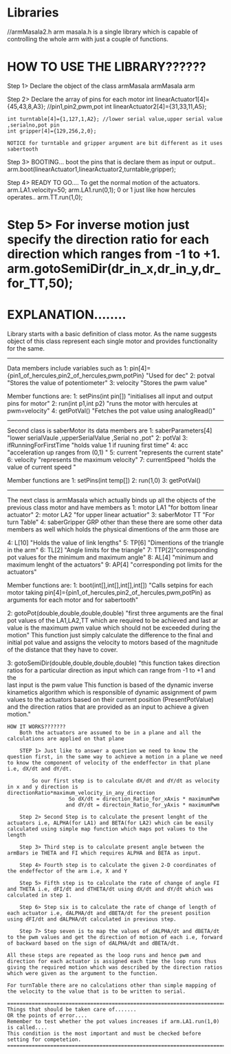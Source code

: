 # Libraries
//armMasala2.h 
arm masala.h is a single library which is capable of controlling the whole arm with just a couple of functions.

HOW TO USE THE LIBRARY??????
=============================================================================
Step 1> Declare the object of the class armMasala
	armMasala arm

Step 2> Declare the array of pins for each motor
    int linearActuator1[4]={45,43,8,A3};  //pin1,pin2,pwm,pot
    int linearActuator2[4]={31,33,11,A5};
    
    int turntable[4]={1,127,1,A2}; //lower serial value,upper serial value ,serialno,pot pin
    int gripper[4]={129,256,2,0};

    NOTICE for turntable and gripper argument are bit different as it uses sabertooth
Step 3> BOOTING...
    boot the pins that is declare them as input or output..
    arm.boot(linearActuator1,linearActuator2,turntable,gripper);

Step 4> READY TO GO....
    To get the normal motion of the actuators.
    arm.LA1.velocity=50;
    arm.LA1.run(0,1);  0 or 1 just like how hercules operates..
    arm.TT.run(1,0);

Step 5> For inverse motion 
    just specify the direction ratio for each direction which ranges from -1 to +1.
    arm.gotoSemiDir(dr_in_x,dr_in_y,dr_for_TT,50);    
============================================================================

EXPLANATION........
============================================================================
Library starts with a basic definition of class motor.
As the name suggests object of this class represent each single motor and provides functionality for the same.
________________________________________________________________________
Data members include variables such as
1:  pin[4]={pin1_of_hercules,pin2_of_hercules,pwm,potPin} "Used for dec" 
2:  potval      "Stores the value of potentiometer"
3:  velocity    "Stores the pwm value"


Member functions are:
1:  setPins(int pin[]) "initialises all input and output pins for motor"
2:  run(int p1,int p2) "runs the motor with hercules at pwm=velocity"
4:  getPotVal()      "Fetches the pot value using analogRead()"          
________________________________________________________________________

Second class is saberMotor
its data members are 
1: saberParameters[4] "lower serialVaule ,upperSerialValue ,Serial no ,pot"
2: potVal
3: ifRunningForFirstTime "holds value 1 if ruuning first time"
4: acc "acceleration up ranges from (0,1) "
5: current "represents the current state"
6: velocity "represents the maximum velocity"
7: currentSpeed "holds the value of current speed "
 
Member functions are
1:  setPins(int temp[])
2:  run(1,0)
3:  getPotVal()
________________________________________________________________________
The next class is armMasala which actually binds up all the objects of the previous class motor and have members as
1: motor LA1 "for bottom linear actuator"
2: motor LA2 "for upper linear actuatior"
3: saberMotor TT  "For turn Table"
4: saberGripper GRP
other than these there are some other data members as well which holds the physical dimentions of the arm those are

4:  L[10] "Holds the value of link lengths"
5:  TP[6] "Dimentions of the triangle in the arm"
6:  TL[2] "Angle limits for the triangle"
7:  TTP[2]"corresponding pot values for the minimum and maximum angle"
8:  AL[4] "minimum and maximum lenght of the actuators"
9:  AP[4] "corresponding pot limits for the actuators"

Member functions are:
1: boot(int[],int[],int[],int[]) "Calls setpins for each motor taking pin[4]={pin1_of_hercules,pin2_of_hercules,pwm,potPin} as arguments for each motor and for sabertooth"

2: gotoPot(double,double,double,double) "first three arguments are the final pot values of the LA1,LA2,TT which are required to be achieved and last ar value
    is the maximum pwm value which should not be exceeded during the motion"
	This function just simply calculate the difference to the final and initial pot value and assigns the velocity to motors based of the magnitude of the distance that they have to cover.

3: gotoSemiDir(double,double,double,double) "this function takes direction ratios for a particular direction as input which can range from -1 to +1 and the  
	last input is the pwm value 
	This function is based of the dynamic inverse kinametics algorithm which is responsible of dynamic assignment of pwm values to the actuators based on their current position (PresentPotValue) and the direction ratios that are provided as an input to achieve a given motion."

	HOW IT WORKS???????
    	Both the actuators are assumed to be in a plane and all the calculations are applied on that plane

    	STEP 1>	Just like to answer a question we need to know the question first, in the same way to achieve a motion in a plane we need to know the component of velocity of the endeffector in that plane i.e, dX/dt and dY/dt.
    		
    		So our first step is to calculate dX/dt and dY/dt as velocity in x and y direction is directionRatio*maximum_velocity_in_any_direction
    					So dX/dt = direction_Ratio_for_xAxis * maximumPwm
    				   and dY/dt = directoin_Ratio_for_yAxis * maximumPwm

    	Step 2> Second Step is to calculate the present lenght of the actuators i.e, ALPHA(for LA1) and BETA(for LA2) which can be easily calculated using simple map function which maps pot values to the length

        Step 3> Third step is to calculate present angle between the armBars ie THETA and FI which requires ALPHA and BETA as input.

        Step 4> Fourth step is to calculate the given 2-D coordinates of the endeffector of the arm i.e, X and Y 

        Step 5> Fifth step is to calculate the rate of change of angle FI and THETA i.e, dFI/dt and dTHETA/dt using dX/dt and dY/dt which was calculated in step 1.

        Step 6> Step six is to calculate the rate of change of length of each actuator i.e, dALPHA/dt and dBETA/dt for the present position using dFI/dt and dALPHA/dt calculated in previous step.

        Step 7> Step seven is to map the values of dALPHA/dt and dBETA/dt to the pwm values and get the direction of motion of each i.e, forward of backward based on the sign of dALPHA/dt and dBETA/dt.
    
    All these steps are repeated as the loop runs and hence pwm and direction for each actuator is assigned each time the loop runs thus giving the required motion which was described by the direction ratios which were given as the argument to the function.

    For turnTable there are no calculations other than simple mapping of the velocity to the value that is to be written to serial.

    ===========================================================================================
    Things that should be taken care of.......
    OR the points of error....
    Remember to test whether the pot values increases if arm.LA1.run(1,0) is called....
    This condition is the most important and must be checked before setting for competetion. 
    ===========================================================================================
